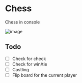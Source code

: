 # Chess
Chess in console

![image](https://user-images.githubusercontent.com/46282097/196788434-6e97b3e1-0578-4a6c-b338-e065c005113a.png)

## Todo
- [ ] Check for check
- [ ] Check for win/tie
- [ ] Castling
- [ ] Flip board for the current player
